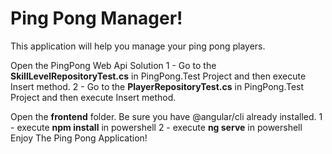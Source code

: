 # Ping Pong Manager!

This application will help you manage your ping pong players.

Open the PingPong Web Api Solution
1 - Go to the **SkillLevelRepositoryTest.cs** in PingPong.Test Project and then execute Insert method.
2 - Go to the **PlayerRepositoryTest.cs** in PingPong.Test Project and then execute Insert method.

Open the **frontend** folder. Be sure you have @angular/cli already installed.
1 - execute **npm install** in powershell
2 - execute **ng serve** in powershell
Enjoy The Ping Pong Application!